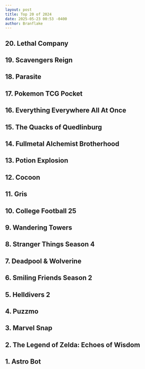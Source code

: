 ```yaml
---
layout: post
title: Top 20 of 2024
date: 2025-05-23 00:53 -0400
author: Branflake
---
```


## 20. Lethal Company

## 19. Scavengers Reign

## 18. Parasite

## 17. Pokemon TCG Pocket

## 16. Everything Everywhere All At Once

## 15. The Quacks of Quedlinburg

## 14. Fullmetal Alchemist Brotherhood

## 13. Potion Explosion

## 12. Cocoon

## 11. Gris

## 10. College Football 25

## 9. Wandering Towers

## 8. Stranger Things Season 4

## 7. Deadpool & Wolverine

## 6. Smiling Friends Season 2

## 5. Helldivers 2

## 4. Puzzmo

## 3. Marvel Snap

## 2. The Legend of Zelda: Echoes of Wisdom

## 1. Astro Bot
